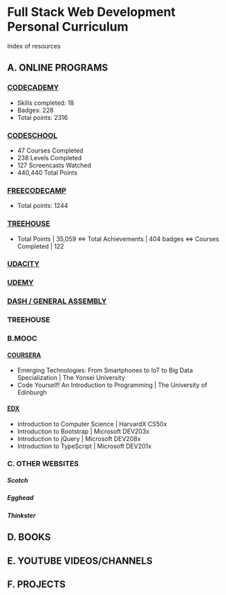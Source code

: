 # Full Stack Web Development Personal Curriculum
Index of resources

## A. ONLINE PROGRAMS

### [CODECADEMY](https://github.com/SonyaMoisset/curriculum/blob/master/codecademy.md)
- Skills completed: 18
- Badges: 228
- Total points: 2316

### [CODESCHOOL](https://github.com/SonyaMoisset/curriculum/blob/master/codeSchool.md)
- 47 Courses Completed 
- 238 Levels Completed 
- 127 Screencasts Watched 
- 440,440 Total Points

### [FREECODECAMP](https://github.com/SonyaMoisset/curriculum/blob/master/freecodecamp.md)
- Total points: 1244

### [TREEHOUSE](https://github.com/SonyaMoisset/treehouse/blob/master/README.md)
- Total Points | 35,059 <=> Total Achievements | 404 badges <=> Courses Completed | 122

### [UDACITY](https://github.com/SonyaMoisset/curriculum/blob/master/udacity.md)

### [UDEMY](https://github.com/SonyaMoisset/curriculum/blob/master/udemy.md)

### [DASH / GENERAL ASSEMBLY](https://github.com/SonyaMoisset/curriculum/blob/master/dash.md)

### TREEHOUSE

### B.MOOC
#### [COURSERA](https://github.com/SonyaMoisset/curriculum/blob/master/coursera.md)
- Emerging Technologies: From Smartphones to IoT to Big Data Specialization | The Yonsei University
- Code Yourself! An Introduction to Programming | The University of Edinburgh

#### [EDX](https://github.com/SonyaMoisset/curriculum/blob/master/edx.md)
- Introduction to Computer Science | HarvardX CS50x
- Introduction to Bootstrap | Microsoft DEV203x
- Introduction to jQuery | Microsoft DEV208x
- Introduction to TypeScript | Microsoft DEV201x

### C. OTHER WEBSITES
##### Scotch
##### Egghead
##### Thinkster

## D. BOOKS

## E. YOUTUBE VIDEOS/CHANNELS

## F. PROJECTS
